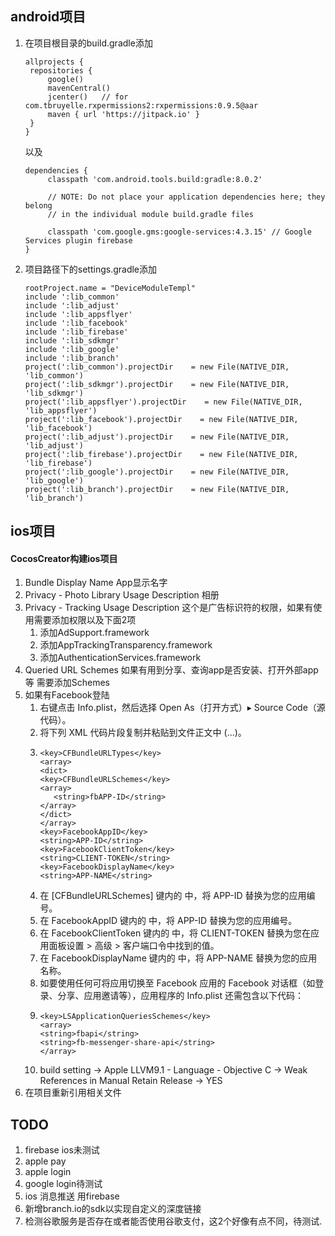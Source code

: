 ## android项目
1. 在项目根目录的build.gradle添加
   ```
   allprojects {
    repositories {
        google()
        mavenCentral()
        jcenter()   // for com.tbruyelle.rxpermissions2:rxpermissions:0.9.5@aar
        maven { url 'https://jitpack.io' }
    }
   }
   ```
   以及
   ```
   dependencies {
        classpath 'com.android.tools.build:gradle:8.0.2'

        // NOTE: Do not place your application dependencies here; they belong
        // in the individual module build.gradle files

        classpath 'com.google.gms:google-services:4.3.15' // Google Services plugin firebase
   }
   ```
2. 项目路径下的settings.gradle添加
   ```
   rootProject.name = "DeviceModuleTempl"
   include ':lib_common'
   include ':lib_adjust'
   include ':lib_appsflyer'
   include ':lib_facebook'
   include ':lib_firebase'
   include ':lib_sdkmgr'
   include ':lib_google'
   include ':lib_branch'
   project(':lib_common').projectDir    = new File(NATIVE_DIR, 'lib_common')
   project(':lib_sdkmgr').projectDir    = new File(NATIVE_DIR, 'lib_sdkmgr')
   project(':lib_appsflyer').projectDir    = new File(NATIVE_DIR, 'lib_appsflyer')
   project(':lib_facebook').projectDir    = new File(NATIVE_DIR, 'lib_facebook')
   project(':lib_adjust').projectDir    = new File(NATIVE_DIR, 'lib_adjust')
   project(':lib_firebase').projectDir    = new File(NATIVE_DIR, 'lib_firebase')
   project(':lib_google').projectDir    = new File(NATIVE_DIR, 'lib_google')
   project(':lib_branch').projectDir    = new File(NATIVE_DIR, 'lib_branch')
   ```
## ios项目
#### CocosCreator构建ios项目
1. Bundle Display Name App显示名字
2. Privacy - Photo Library Usage Description 相册
3. Privacy - Tracking Usage Description 这个是广告标识符的权限，如果有使用需要添加权限以及下面2项
   1. 添加AdSupport.framework
   2. 添加AppTrackingTransparency.framework
   3. 添加AuthenticationServices.framework
4. Queried URL Schemes 如果有用到分享、查询app是否安装、打开外部app等 需要添加Schemes
5. 如果有Facebook登陆
   1. 右键点击 Info.plist，然后选择 Open As（打开方式）▸ Source Code（源代码）。
   2. 将下列 XML 代码片段复制并粘贴到文件正文中 (<dict>...</dict>)。
   3. 
      ```
      <key>CFBundleURLTypes</key>
      <array>
      <dict>
      <key>CFBundleURLSchemes</key>
      <array>
         <string>fbAPP-ID</string>
      </array>
      </dict>
      </array>
      <key>FacebookAppID</key>
      <string>APP-ID</string>
      <key>FacebookClientToken</key>
      <string>CLIENT-TOKEN</string>
      <key>FacebookDisplayName</key>
      <string>APP-NAME</string>
      ```
   4. 在 [CFBundleURLSchemes] 键内的 <array><string> 中，将 APP-ID 替换为您的应用编号。
   5. 在 FacebookAppID 键内的 <string> 中，将 APP-ID 替换为您的应用编号。
   6. 在 FacebookClientToken 键内的 <string> 中，将 CLIENT-TOKEN 替换为您在应用面板设置 > 高级 > 客户端口令中找到的值。
   7. 在 FacebookDisplayName 键内的 <string> 中，将 APP-NAME 替换为您的应用名称。
   8. 如要使用任何可将应用切换至 Facebook 应用的 Facebook 对话框（如登录、分享、应用邀请等），应用程序的 Info.plist 还需包含以下代码：
   9. ```
      <key>LSApplicationQueriesSchemes</key>
      <array>
      <string>fbapi</string>
      <string>fb-messenger-share-api</string>
      </array>
      ```
   10. build setting -> Apple LLVM9.1 - Language - Objective C -> Weak References in Manual Retain Release -> YES
6. 在项目重新引用相关文件
## TODO
1. firebase ios未测试
2. apple pay
3. apple login
4. google login待测试
5. ios 消息推送 用firebase
6. 新增branch.io的sdk以实现自定义的深度链接
7. 检测谷歌服务是否存在或者能否使用谷歌支付，这2个好像有点不同，待测试.